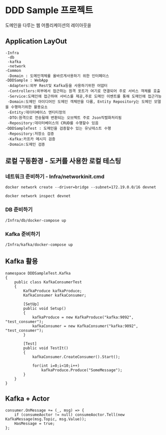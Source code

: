 ﻿# DDD Sample 프로젝트

도메인을 다루는 웹 어플리케이션의 레이아웃을 

## Application LayOut

	-Infra
	 -db
	 -kafka
	 -network
	-Common
	 -Domain : 도메인객체를 올바르게사용하기 위한 인터페이스
	-DDDSample : WebApp
	 -Adapters:외부 Rest및 Kafka등을 사용하기위한 어댑터
	 -Controllers:외부에서 접근하는 원격 포트가 여기로 연결되어 주로 서비스 객체를 호출 
	 -Service:도메인에 접근하여 서비스를 제공,주로 도메인 이벤트를 통해 도메인에 접근가능
	 -Domain:도메인 아이디어인 도메인 객체만을 다룸, Entity Repository는 도메인 모델을 수행하기위한 활용요소
	 -Entity:데이터베이스 엔티티정의
	 -DTO:원격으로 전송될때 변환되는 오브젝트 주로 Json직렬화처리됨
	 -Repository:데이터베이스의 CRUD를 수행할수 있음
	-DDDSampleTest : 도메인을 검증할수 있는 유닛테스트 수행
	 -Repository:저장소 검증
	 -Kafka:카프카 메시지 검증
	 -Domain:도메인 검증


## 로컬 구동환경 - 도커를 사용한 로컬 테스팅

### 네트워크 준비하기 - Infra/networkinit.cmd
	
	docker network create --driver=bridge --subnet=172.19.0.0/16 devnet

	docker network inspect devnet

### DB 준비하기
	
	/Infra/db/docker-compose up

### Kafka 준비하기

	/Infra/kafka/docker-compose up


## Kafka 활용
	namespace DDDSampleTest.Kafka
	{
		public class KafkaConsumerTest
		{
			KafkaProduce kafkaProduce;
			KafkaConsumer kafkaConsumer; 

			[SetUp]
			public void Setup()
			{
				kafkaProduce = new KafkaProduce("kafka:9092", "test_consumer");
				kafkaConsumer = new KafkaConsumer("kafka:9092", "test_consumer");
			}

			[Test]
			public void TestIt()
			{
				kafkaConsumer.CreateConsumer().Start();
            
				for(int i=0;i<10;i++)
					kafkaProduce.Produce("SomeMessage");
			}
		}
	}

## Kafka + Actor
	consumer.OnMessage += (_, msg) => {
		if (consumeAoctor != null) consumeAoctor.Tell(new KafkaMessage(msg.Topic, msg.Value));
		HasMessage = true;
	};

